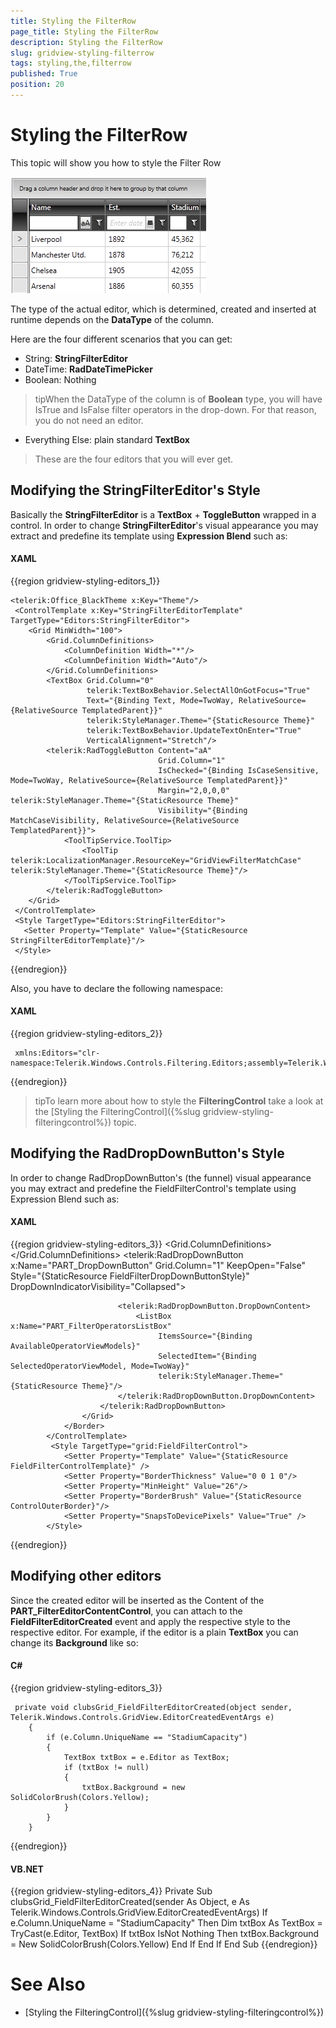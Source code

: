 ```yaml
---
title: Styling the FilterRow
page_title: Styling the FilterRow
description: Styling the FilterRow
slug: gridview-styling-filterrow
tags: styling,the,filterrow
published: True
position: 20
---
```


# Styling the FilterRow



This topic will show you how to style the Filter Row

![Rad Grid View Styles and Templates Styling Filter Row 01](images/RadGridView_Styles_and_Templates_Styling_FilterRow_01.PNG)

The type of the actual editor, which is determined, created and inserted at runtime depends on the __DataType__ of the column.
    

Here are the four different scenarios that you can get:

* String: __StringFilterEditor__
* DateTime: __RadDateTimePicker__
* Boolean: Nothing
        
>tipWhen the DataType of the column is of __Boolean__ type, you will have IsTrue and IsFalse filter operators in the drop-down. For that reason, you do not need an editor.

* Everything Else: plain standard __TextBox__

>These are the four editors that you will ever get.
      

## Modifying the StringFilterEditor's Style

Basically the __StringFilterEditor__ is a __TextBox__ + __ToggleButton__ wrapped in a control. In order to change __StringFilterEditor__'s visual appearance you may extract and predefine its template using __Expression Blend__ such as:
        

#### __XAML__

{{region gridview-styling-editors_1}}

	<telerik:Office_BlackTheme x:Key="Theme"/>
	 <ControlTemplate x:Key="StringFilterEditorTemplate" TargetType="Editors:StringFilterEditor">
	    <Grid MinWidth="100">
	        <Grid.ColumnDefinitions>
	            <ColumnDefinition Width="*"/>
	            <ColumnDefinition Width="Auto"/>
	        </Grid.ColumnDefinitions>
	        <TextBox Grid.Column="0"
	                 telerik:TextBoxBehavior.SelectAllOnGotFocus="True" 
	                 Text="{Binding Text, Mode=TwoWay, RelativeSource={RelativeSource TemplatedParent}}"
	                 telerik:StyleManager.Theme="{StaticResource Theme}" 
	                 telerik:TextBoxBehavior.UpdateTextOnEnter="True"
	                 VerticalAlignment="Stretch"/>
	        <telerik:RadToggleButton Content="aA"
	                                 Grid.Column="1"
	                                 IsChecked="{Binding IsCaseSensitive, Mode=TwoWay, RelativeSource={RelativeSource TemplatedParent}}" 
	                                 Margin="2,0,0,0" telerik:StyleManager.Theme="{StaticResource Theme}" 
	                                 Visibility="{Binding MatchCaseVisibility, RelativeSource={RelativeSource TemplatedParent}}">
	            <ToolTipService.ToolTip>
	                <ToolTip telerik:LocalizationManager.ResourceKey="GridViewFilterMatchCase" telerik:StyleManager.Theme="{StaticResource Theme}"/>
	            </ToolTipService.ToolTip>
	        </telerik:RadToggleButton>
	    </Grid>
	 </ControlTemplate>
	 <Style TargetType="Editors:StringFilterEditor">
	   <Setter Property="Template" Value="{StaticResource StringFilterEditorTemplate}"/>    
	 </Style>
{{endregion}}

Also, you have to declare the following namespace:
        
#### __XAML__

{{region gridview-styling-editors_2}}

	 xmlns:Editors="clr-namespace:Telerik.Windows.Controls.Filtering.Editors;assembly=Telerik.Windows.Controls"
{{endregion}}

>tipTo learn more about how to style the __FilteringControl__ take a look at the [Styling the FilteringControl]({%slug gridview-styling-filteringcontrol%}) topic.
          

## Modifying the RadDropDownButton's Style

In order to change RadDropDownButton's (the funnel) visual appearance you may extract and predefine the FieldFilterControl's template using Expression Blend such as:
        

#### __XAML__

{{region gridview-styling-editors_3}}
	<SolidColorBrush x:Key="ControlOuterBorder" Color="#FF848484" />
	 <ControlTemplate x:Key="FieldFilterControlTemplate" TargetType="grid:FieldFilterControl">
	            <Border BorderBrush="{TemplateBinding BorderBrush}" 
					BorderThickness="{TemplateBinding BorderThickness}">
	                <Grid x:Name="PART_MainGrid">
	                    <Grid.ColumnDefinitions>
	                        <ColumnDefinition Width="*"/>
	                        <ColumnDefinition Width="Auto"/>
	                    </Grid.ColumnDefinitions>
	                    <ContentControl x:Name="PART_FilterEditorContentControl"
								Grid.Column="0"
								IsEnabled="{Binding EditorIsEnabled}"
								HorizontalContentAlignment="Stretch"
								VerticalContentAlignment="Stretch" Margin="2 1 0 2"/>
	                    <telerik:RadDropDownButton x:Name="PART_DropDownButton"
										   Grid.Column="1"
										   KeepOpen="False" Style="{StaticResource FieldFilterDropDownButtonStyle}"
										   DropDownIndicatorVisibility="Collapsed">
	                        <Border Cursor="Hand" Background="Transparent" Padding="3 0 0 0">
	                            <Grid Width="12" Height="13" Cursor="Hand">
	                                <Path Fill="{StaticResource GridView_FilterIconOuterBorder}" Stretch="Fill" Margin="0 1 0 0" Data="M5,9 L6,9 6,10 5,10 z M4,4 L5,4 5,5 5,6 5,7 5,8 5,9 4,9 4,8 4,7 4,6 4,5 z M7.9850001,3 L8.985,3 8.985,4 8,4 8,5 8,6 8,7 8,8 8,9 8,10 8,11 7.9999997,12 6.9999998,12 6.9999998,11 6,11 6,10 6.9999999,10 6.9999999,9 6.9999999,8 6.9999999,7 6.9999999,6 6.9999999,5 6.9999999,4 7.9850001,4&#xa; z M3,3 L4,3 4,4 3,4 z M9,2 L10,2 10,3 9,3 z M2,2 L3,2 3,3 2,3 z M7.9999999,0 L9,0 10,0 11,0 12,0 12,1 11,1 11,2 10,2 10,1 9,1 7.9999999,1 z M0,0 L1,0 2,0 3,0 4,0 5,0 6,0 6.9999998,0 7.9999997,0 7.9999997,1 6.9999998,1 6,1 5,1 4,1 3,1 2,1 2,2 1,2 1,1 0,1 z"/>
	                                <Path Fill="{StaticResource GridView_FilterIconTopBorder}" Stretch="Fill" Margin="2 1 2 0" VerticalAlignment="Top" Height="1" Data="M0,0 L1,0 2,0 3.0000002,0 4.0000002,0 5.0000001,0 5.9850001,0 6.0000001,0 6.9850001,0 7.9850001,0 7.9850001,1 6.9850001,1 6.0000001,1 5.9850001,1 5.0000001,1 4.0000002,1 3.0000002,1 2,1 1,1 0,1 z"/>
	                                <Path Fill="{StaticResource GridView_FilterIconBackground}" Stretch="Fill" Margin="3 2 3 3" Data="M0,0 L1,0 2,0 3,0 4,0 5,0 6,0 6,1 5,1 4.985,1 4.985,2 4,2 4,3 4,4 4,5 4,6 4,7 4,8 3,8 3,7 2,7 2,6 2,5 2,4&#xa;2,3 2,2 1,2 1,1 0,1 z" />
	                                <Path Fill="{StaticResource GridView_FilterIconBackground_Filtered}" Visibility="{Binding FunnelFillVisibility}" Stretch="Fill" Margin="3,2,3,3" Data="M0,0 L1,0 2,0 3,0 4,0 5,0 6,0 6,1 5,1 4.985,1 4.985,2 4,2 4,3 4,4 4,5 4,6 4,7 4,8 3,8 3,7 2,7 2,6 2,5 2,4&#xa;2,3 2,2 1,2 1,1 0,1 z" />
	                                <Path Fill="{StaticResource GridView_FilterIconInnerBorder}" Stretch="Fill" Margin="0 0 0 1" Data="M5,9 L6,9 6,10 5,10 z M4,4 L5,4 5,5 5,6 5,7 5,8 5,9 4,9 4,8 4,7 4,6 4,5 z M7.9850001,3 L8.985,3 8.985,4 8,4 8,5 8,6 8,7 8,8 8,9 8,10 8,11 7.9999997,12 6.9999998,12 6.9999998,11 6,11 6,10 6.9999999,10 6.9999999,9 6.9999999,8 6.9999999,7 6.9999999,6 6.9999999,5 6.9999999,4 7.9850001,4&#xa; z M3,3 L4,3 4,4 3,4 z M9,2 L10,2 10,3 9,3 z M2,2 L3,2 3,3 2,3 z M7.9999999,0 L9,0 10,0 11,0 12,0 12,1 11,1 11,2 10,2 10,1 9,1 7.9999999,1 z M0,0 L1,0 2,0 3,0 4,0 5,0 6,0 6.9999998,0 7.9999997,0 7.9999997,1 6.9999998,1 6,1 5,1 4,1 3,1 2,1 2,2 1,2 1,1 0,1 z"/>
	                            </Grid>
	                        </Border>
	
	                        <telerik:RadDropDownButton.DropDownContent>
	                            <ListBox x:Name="PART_FilterOperatorsListBox"
									 ItemsSource="{Binding AvailableOperatorViewModels}"
									 SelectedItem="{Binding SelectedOperatorViewModel, Mode=TwoWay}" 
									 telerik:StyleManager.Theme="{StaticResource Theme}"/>
	                        </telerik:RadDropDownButton.DropDownContent>
	                    </telerik:RadDropDownButton>
	                </Grid>
	            </Border>
	        </ControlTemplate>
	         <Style TargetType="grid:FieldFilterControl">
	            <Setter Property="Template" Value="{StaticResource FieldFilterControlTemplate}" />
	            <Setter Property="BorderThickness" Value="0 0 1 0"/>
	            <Setter Property="MinHeight" Value="26"/>
	            <Setter Property="BorderBrush" Value="{StaticResource ControlOuterBorder}"/>
	            <Setter Property="SnapsToDevicePixels" Value="True" />
	        </Style>
{{endregion}}

## Modifying other editors

Since the created editor will be inserted as the Content of the __PART_FilterEditorContentControl__, you can attach to the __FieldFilterEditorCreated__ event and apply the respective style to the respective editor. For example, if the editor is a plain __TextBox__ you can change its __Background__ like so:
        

#### __C#__

{{region gridview-styling-editors_3}}

	 private void clubsGrid_FieldFilterEditorCreated(object sender, Telerik.Windows.Controls.GridView.EditorCreatedEventArgs e)
	    {
	        if (e.Column.UniqueName == "StadiumCapacity")
	        {
	            TextBox txtBox = e.Editor as TextBox;
	            if (txtBox != null)
	            {
	                txtBox.Background = new SolidColorBrush(Colors.Yellow);
	            }
	        }     
	    }
{{endregion}}

#### __VB.NET__

{{region gridview-styling-editors_4}}
    Private Sub clubsGrid_FieldFilterEditorCreated(sender As Object, e As Telerik.Windows.Controls.GridView.EditorCreatedEventArgs)
        If e.Column.UniqueName = "StadiumCapacity" Then
            Dim txtBox As TextBox = TryCast(e.Editor, TextBox)
            If txtBox IsNot Nothing Then
                txtBox.Background = New SolidColorBrush(Colors.Yellow)
            End If
        End If
    End Sub
{{endregion}}



# See Also

 * [Styling the FilteringControl]({%slug gridview-styling-filteringcontrol%})
